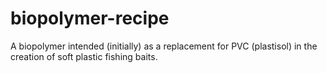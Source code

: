 # biopolymer-recipe
A biopolymer intended (initially) as a replacement for PVC (plastisol) in the creation of soft plastic fishing baits.
